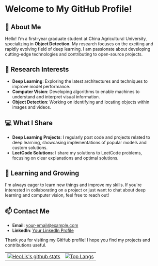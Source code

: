# Welcome to My GitHub Profile!

## 👋 About Me

Hello! I'm a first-year graduate student at China Agricultural University, specializing in **Object Detection**. My research focuses on the exciting and rapidly evolving field of deep learning. I am passionate about developing cutting-edge technologies and contributing to open-source projects.

## 🔬 Research Interests

- **Deep Learning**: Exploring the latest architectures and techniques to improve model performance.
- **Computer Vision**: Developing algorithms to enable machines to understand and interpret visual information.
- **Object Detection**: Working on identifying and locating objects within images and videos.

## 💻 What I Share

- **Deep Learning Projects**: I regularly post code and projects related to deep learning, showcasing implementations of popular models and custom solutions.
- **LeetCode Solutions**: I share my solutions to LeetCode problems, focusing on clear explanations and optimal solutions.

## 🌱 Learning and Growing

I'm always eager to learn new things and improve my skills. If you're interested in collaborating on a project or just want to chat about deep learning and computer vision, feel free to reach out!

## 📫 Contact Me

- **Email**: [your-email@example.com](mailto:your-email@example.com)
- **LinkedIn**: [Your LinkedIn Profile](https://www.linkedin.com/in/your-profile)

Thank you for visiting my GitHub profile! I hope you find my projects and contributions useful.


|||
|--|--|
|[![HeoLis's github stats](https://github-readme-stats.vercel.app/api?username=Watermelon-henu&theme=radical&count_private=true&hide=contribs)](https://github.com/anuraghazra/github-readme-stats) | [![Top Langs](https://github-readme-stats.vercel.app/api/top-langs/?username=Watermelon-henu&theme=radical&hide=javascript,html,css&layout=compact)](https://github.com/anuraghazra/github-readme-stats)|
